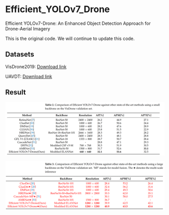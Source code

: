 # Efficient_YOLOv7_Drone

Efficient YOLOv7-Drone: An Enhanced Object Detection Approach for Drone-Aerial Imagery



This is the original code. We will continue to update this code.

## Datasets

VisDrone2019: [Download link](http://aiskyeye.com/submit-2023/object-detection-2/)

UAVDT: [Download link](https://sites.google.com/view/grli-uavdt)



## Result

![image-20230921202014370](https://raw.githubusercontent.com/Mr-wei11-14/upic/master/uPic/image-20230921202014370.png)

![image-20230921202038291](https://raw.githubusercontent.com/Mr-wei11-14/upic/master/uPic/image-20230921202038291.png)
